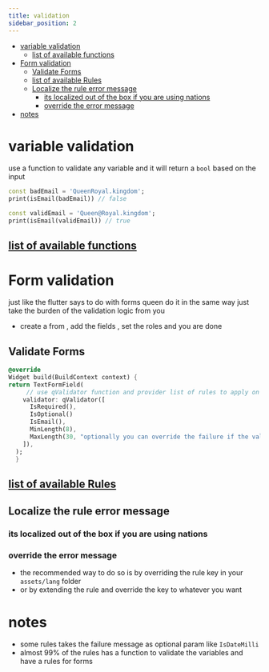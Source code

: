 ```yaml
---
title: validation
sidebar_position: 2
---
```


- [variable validation](#variable-validation)
  - [list of available functions](#list-of-available-functions)
- [Form validation](#form-validation)
  - [Validate Forms](#validate-forms)
  - [list of available Rules](#list-of-available-rules)
  - [Localize the rule error message](#localize-the-rule-error-message)
    - [its localized out of the box if you are using nations](#its-localized-out-of-the-box-if-you-are-using-nations)
    - [override the error message](#override-the-error-message)
- [notes](#notes)

# variable validation

use a function to validate any variable and it will return a `bool` based on the input

```dart
const badEmail = 'QueenRoyal.kingdom';
print(isEmail(badEmail)) // false

const validEmail = 'Queen@Royal.kingdom';
print(isEmail(validEmail)) // true

```

## [list of available functions](https://pub.dev/documentation/queen_validators/latest/queen_validators/queen_validators-library.html#functions)

# Form validation

just like the flutter says to do with forms queen do it in the same way just take the burden of the validation logic from you

- create a from , add the fields , set the roles and you are done

## Validate Forms

```dart
@override
Widget build(BuildContext context) {
return TextFormField(
     // use qValidator function and provider list of rules to apply on this field
    validator: qValidator([
      IsRequired(),
      IsOptional()
      IsEmail(),
      MinLength(8),
      MaxLength(30, "optionally you can override the failure if the validation fails"),
    ]),
  );
  }
```

## [list of available Rules](https://pub.dev/documentation/queen_validators/latest/queen_validators/queen_validators-library.html#classes)

## Localize the rule error message

### its localized out of the box if you are using nations

### override the error message

- the recommended way to do so is by overriding the rule key in your `assets/lang` folder
- or by extending the rule and override the key to whatever you want

# notes

- some rules takes the failure message as optional param like `IsDateMilli`
- almost 99% of the rules has a function to validate the variables and have a rules for forms
